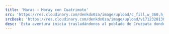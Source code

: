 ```yaml
---
title: 'Maras – Moray con Cuatrimoto'
src: 'https://res.cloudinary.com/denkdx0za/image/upload/c_fill,w_360,h_203,ar_16:9/v1712329158/marasMobilTiti_z7hzb7.png'
srcDesk: 'https://res.cloudinary.com/denkdx0za/image/upload/v1712328138/cu_Mesa-de-trabajo-1-1_tqossg.png'
desc: 'Esta aventura inicia trasladándonos al poblado de Cruzpata donde tendremos una practica de manejo, luego continuaremos el recorrido hacia las terrazas experimentales de Moray y conoceremos las minas de sal de Maras.'
---
```



